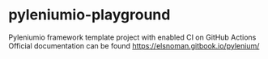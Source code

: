 # pyleniumio-playground
Pyleniumio framework template project with enabled CI on GitHub Actions
Official documentation can be found https://elsnoman.gitbook.io/pylenium/
